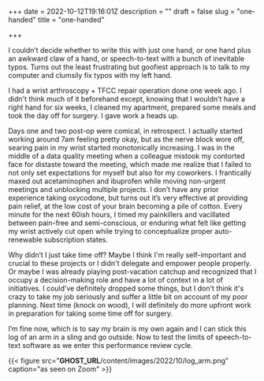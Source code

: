 +++
date = 2022-10-12T19:16:01Z
description = ""
draft = false
slug = "one-handed"
title = "one-handed"

+++


I couldn’t decide whether to write this with just one hand, or one hand plus an awkward claw of a hand, or speech-to-text with a bunch of inevitable typos. Turns out the least frustrating but goofiest approach is to talk to my computer and clumsily fix typos with my left hand.

I had a wrist arthroscopy + TFCC repair operation done one week ago. I didn't think much of it beforehand except, knowing that I wouldn’t have a right hand for six weeks, I cleaned my apartment, prepared some meals and took the day off for surgery. I gave work a heads up.

Days one and two post-op were comical, in retrospect. I actually started working around 7am feeling pretty okay, but as the nerve block wore off, searing pain in my wrist started monotonically increasing. I was in the middle of a data quality meeting when a colleague mistook my contorted face for distaste toward the meeting, which made me realize that I failed to not only set expectations for myself but also for my coworkers. I frantically maxed out acetaminophen and ibuprofen while moving non-urgent meetings and unblocking multiple projects. I don’t have any prior experience taking oxycodone, but turns out it’s very effective at providing pain relief, at the low cost of your brain becoming a pile of cotton. Every minute for the next 60ish hours, I timed my painkillers and vacillated between pain-free and semi-conscious, or enduring what felt like getting my wrist actively cut open while trying to conceptualize proper auto-renewable subscription states.

Why didn’t I just take time off? Maybe I think I'm really self-important and crucial to these projects or I didn't delegate and empower people properly. Or maybe I was already playing post-vacation catchup and recognized that I occupy a decision-making role and have a lot of context in a lot of initiatives. I could’ve definitely dropped some things, but I don't think it's crazy to take my job seriously and suffer a little bit on account of my poor planning. Next time (knock on wood), I will definitely do more upfront work in preparation for taking some time off for surgery.

I’m fine now, which is to say my brain is my own again and I can stick this log of an arm in a sling and go outside. Now to test the limits of speech-to-text software as we enter this performance review cycle.

{{< figure src="__GHOST_URL__/content/images/2022/10/log_arm.png" caption="as seen on Zoom" >}}



